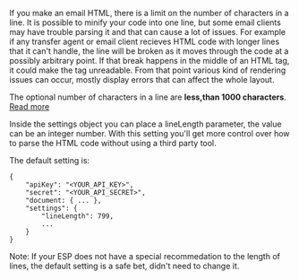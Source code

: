 If you make an email HTML, there is a limit on the number of characters in a line. It is possible to minify your code into one line, but some email clients may have trouble parsing it and that can cause a lot of issues. For example if any transfer agent or email client recieves HTML code with longer lines that it can't handle, the line will be broken as it moves through the code at a possibly arbitrary point. If that break happens in the middle of an HTML tag, it could make the tag unreadable. From that point various kind of rendering issues can occur, mostly display errors that can affect the whole layout. 

The optional number of characters in a line are **less,than 1000 characters**.
[Read more](https://tools.ietf.org/html/rfc2822#section-2.1.1)

Inside the settings object you can place a lineLength parameter, the value can be an integer number. With this setting you'll get more control over how to parse the HTML code without using a third party tool.

The default setting is:

```
{
	"apiKey": "<YOUR_API_KEY>",
	"secret": "<YOUR_API_SECRET>",
	"document: { ... },
	"settings": {
		"lineLength": 799,
        ...
	}
}
```
Note: If your ESP does not have a special recommedation to the length of lines, the default setting is a safe bet, didn't need to change it.